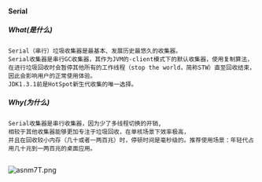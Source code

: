 #### Serial

##### What(是什么)
```text
Serial（串行）垃圾收集器是最基本、发展历史最悠久的收集器。
Serial收集器是串行GC收集器，其作为JVM的-client模式下的默认收集器，使用复制算法，
在进行垃圾回收时会暂停其他所有的工作线程（stop the world，简称STW）直至回收结束，因此会影响用户的正常使用体验。
JDK1.3.1前是HotSpot新生代收集的唯一选择。

```

##### Why(为什么)
```text
Serial收集器是串行收集器，因为少了多线程切换的开销,
相较于其他收集器能够更加专注于垃圾回收，在单核场景下效率极高，
并且在回收较小内存（几十或者一两百兆）时，停顿时间是毫秒级的。推荐使用场景：年轻代占用几十兆到一两百兆的桌面应用。


```


![asnm7T.png](https://s1.ax1x.com/2020/08/05/asnm7T.png)